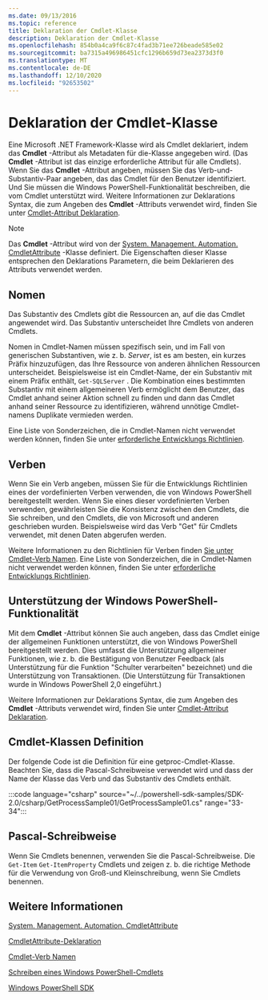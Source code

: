 ```yaml
---
ms.date: 09/13/2016
ms.topic: reference
title: Deklaration der Cmdlet-Klasse
description: Deklaration der Cmdlet-Klasse
ms.openlocfilehash: 854b0a4ca9f6c87c4fad3b71ee726beade585e02
ms.sourcegitcommit: ba7315a496986451cfc1296b659d73ea2373d3f0
ms.translationtype: MT
ms.contentlocale: de-DE
ms.lasthandoff: 12/10/2020
ms.locfileid: "92653502"
---
```

# <a name="cmdlet-class-declaration"></a>Deklaration der Cmdlet-Klasse

Eine Microsoft .NET Framework-Klasse wird als Cmdlet deklariert, indem das **Cmdlet** -Attribut als Metadaten für die-Klasse angegeben wird. (Das **Cmdlet** -Attribut ist das einzige erforderliche Attribut für alle Cmdlets).
Wenn Sie das **Cmdlet** -Attribut angeben, müssen Sie das Verb-und-Substantiv-Paar angeben, das das Cmdlet für den Benutzer identifiziert. Und Sie müssen die Windows PowerShell-Funktionalität beschreiben, die vom Cmdlet unterstützt wird. Weitere Informationen zur Deklarations Syntax, die zum Angeben des **Cmdlet** -Attributs verwendet wird, finden Sie unter [Cmdlet-Attribut Deklaration](./cmdlet-attribute-declaration.md).

> [!NOTE]
> Das **Cmdlet** -Attribut wird von der [System. Management. Automation. CmdletAttribute](/dotnet/api/System.Management.Automation.CmdletAttribute) -Klasse definiert. Die Eigenschaften dieser Klasse entsprechen den Deklarations Parametern, die beim Deklarieren des Attributs verwendet werden.

## <a name="nouns"></a>Nomen

Das Substantiv des Cmdlets gibt die Ressourcen an, auf die das Cmdlet angewendet wird. Das Substantiv unterscheidet Ihre Cmdlets von anderen Cmdlets.

Nomen in Cmdlet-Namen müssen spezifisch sein, und im Fall von generischen Substantiven, wie z. b. *Server*, ist es am besten, ein kurzes Präfix hinzuzufügen, das Ihre Ressource von anderen ähnlichen Ressourcen unterscheidet. Beispielsweise ist ein Cmdlet-Name, der ein Substantiv mit einem Präfix enthält, `Get-SQLServer` . Die Kombination eines bestimmten Substantiv mit einem allgemeineren Verb ermöglicht dem Benutzer, das Cmdlet anhand seiner Aktion schnell zu finden und dann das Cmdlet anhand seiner Ressource zu identifizieren, während unnötige Cmdlet-namens Duplikate vermieden werden.

Eine Liste von Sonderzeichen, die in Cmdlet-Namen nicht verwendet werden können, finden Sie unter [erforderliche Entwicklungs Richtlinien](./required-development-guidelines.md).

## <a name="verbs"></a>Verben

Wenn Sie ein Verb angeben, müssen Sie für die Entwicklungs Richtlinien eines der vordefinierten Verben verwenden, die von Windows PowerShell bereitgestellt werden. Wenn Sie eines dieser vordefinierten Verben verwenden, gewährleisten Sie die Konsistenz zwischen den Cmdlets, die Sie schreiben, und den Cmdlets, die von Microsoft und anderen geschrieben wurden. Beispielsweise wird das Verb "Get" für Cmdlets verwendet, mit denen Daten abgerufen werden.

Weitere Informationen zu den Richtlinien für Verben finden [Sie unter Cmdlet-Verb Namen](./approved-verbs-for-windows-powershell-commands.md). Eine Liste von Sonderzeichen, die in Cmdlet-Namen nicht verwendet werden können, finden Sie unter [erforderliche Entwicklungs Richtlinien](./required-development-guidelines.md).

## <a name="supporting-windows-powershell-functionality"></a>Unterstützung der Windows PowerShell-Funktionalität

Mit dem **Cmdlet** -Attribut können Sie auch angeben, dass das Cmdlet einige der allgemeinen Funktionen unterstützt, die von Windows PowerShell bereitgestellt werden. Dies umfasst die Unterstützung allgemeiner Funktionen, wie z. b. die Bestätigung von Benutzer Feedback (als Unterstützung für die Funktion "Schulter verarbeiten" bezeichnet) und die Unterstützung von Transaktionen. (Die Unterstützung für Transaktionen wurde in Windows PowerShell 2,0 eingeführt.)

Weitere Informationen zur Deklarations Syntax, die zum Angeben des **Cmdlet** -Attributs verwendet wird, finden Sie unter [Cmdlet-Attribut Deklaration](./cmdlet-attribute-declaration.md).

## <a name="cmdlet-class-definition"></a>Cmdlet-Klassen Definition

Der folgende Code ist die Definition für eine getproc-Cmdlet-Klasse. Beachten Sie, dass die Pascal-Schreibweise verwendet wird und dass der Name der Klasse das Verb und das Substantiv des Cmdlets enthält.

:::code language="csharp" source="~/../powershell-sdk-samples/SDK-2.0/csharp/GetProcessSample01/GetProcessSample01.cs" range="33-34":::

## <a name="pascal-casing"></a>Pascal-Schreibweise

Wenn Sie Cmdlets benennen, verwenden Sie die Pascal-Schreibweise. Die `Get-Item` `Get-ItemProperty` Cmdlets und zeigen z. b. die richtige Methode für die Verwendung von Groß-und Kleinschreibung, wenn Sie Cmdlets benennen.

## <a name="see-also"></a>Weitere Informationen

[System. Management. Automation. CmdletAttribute](/dotnet/api/System.Management.Automation.CmdletAttribute)

[CmdletAttribute-Deklaration](./cmdlet-attribute-declaration.md)

[Cmdlet-Verb Namen](./approved-verbs-for-windows-powershell-commands.md)

[Schreiben eines Windows PowerShell-Cmdlets](./writing-a-windows-powershell-cmdlet.md)

[Windows PowerShell SDK](../windows-powershell-reference.md)
